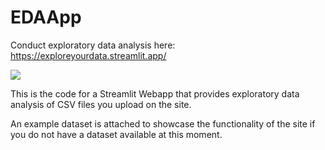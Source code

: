 # EDAApp



Conduct exploratory data analysis here: https://exploreyourdata.streamlit.app/

<image src="https://www.caxsol.com/assets/img/data-analysis.gif">

This is the code for a Streamlit Webapp that provides exploratory data analysis of CSV files you upload on the site. 

An example dataset is attached to showcase the functionality of the site if you do not have a dataset available at this moment.
